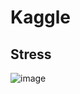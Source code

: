 # Kaggle

## Stress
![image](https://user-images.githubusercontent.com/54842807/228650647-5657bdca-5a4c-4a62-b7e3-3d0dc8e4aca3.png)
